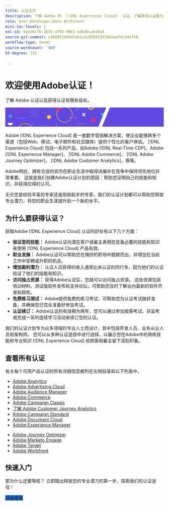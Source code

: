 ```yaml
---
title: 认证主页
description: 了解 Adobe 的  [!DNL Experience Cloud]  认证。了解获得认证能为您做什么。
role: User,Developer,Data Architect
mini-toc-levels: 1
exl-id: 6ee30cfb-2b7b-4795-9061-adbd6cae18a4
source-git-commit: c488851695d2eb1c2c8369126760aaa74c44ef58
workflow-type: tm+mt
source-wordcount: '460'
ht-degree: 13%

---
```


# 欢迎使用Adobe认证！

了解 Adobe 认证以及获得认证有哪些益处。

![横幅](/help/certifications/assets/home_banner_smallwide.png)

Adobe [!DNL Experience Cloud] 是一套数字营销解决方案，使企业能够跨多个渠道（包括Web、移动、电子邮件和社交媒体）提供个性化的客户体验。 [!DNL Experience Cloud] 包括一系列产品，如Adobe [!DNL Real-Time CDP]，Adobe [!DNL Experience Manager]， [!DNL Adobe Commerce]， [!DNL Adobe Journey Optimizer]， [!DNL Adobe Customer Analytics]，等等。

Adobe明白，拥有合适的资历在职业生涯中取得进展并在竞争中保持领先地位非常重要。 这就是我们创建Adobe认证计划的原因：帮助您证明自己的技能和知识，并获得应得的认可。

无论您是经验丰富的专家还是刚刚起步的专家，我们的认证计划都可以帮助您释放专业潜力，将您的职业生涯提升到一个新的水平。

## 为什么要获得认证？

获取Adobe [!DNL Experience Cloud] 认证的好处有以下几个方面：

* **验证您的技能：** Adobe认证向潜在客户或雇主表明您具备必要的技能和知识来使用 [!DNL Experience Cloud] 产品有效。
* **职业发展：** Adobe认证可以帮助您在拥挤的职场中脱颖而出，并增加在当前工作中受聘或升职的机会。
* **增加盈利潜力：** 认证人员获得的收入通常比未认证的同行多，因为他们的认证验证了他们的技能和知识。
* **访问独占资源：** 获得Adobe认证后，您就可以访问独占资源。 这些资源包括培训材料、测试版软件发布和支持论坛，可帮助您及时了解业内最新的软件开发和趋势。
* **免费练习测试：** Adobe提供免费的练习考试，可帮助您为认证考试做好准备，并确保您已完全准备好参加考试。
* **认证续订：** Adobe认证的有效期为两年，您可以通过参加按需考试、非监考或完成一系列连续学习活动来续订您的认证。

我们的认证计划专为众多领域的专业人士而设计，其中包括开发人员、业务从业人员和架构师。 您可以从多种认证途径中进行选择，以展示您在Adobe中的熟练技能和专业知识 [!DNL Experience Cloud] 给顾客和雇主留下深刻印象。

## 查看所有认证

有关每个可用产品认证的所有详细信息都列在左侧目录和以下列表中，

* [Adobe Analytics](/help/certifications/aa/aa-overview.md)
* [Adobe Advertising Cloud](/help/certifications/aac/aac-overview.md)
* [Adobe Audience Manager](/help/certifications/aam/aam-overview.md)
* [Adobe Commerce](/help/certifications/ac/ac-overview.md)
* [Adobe Campaign Classic](/help/certifications/acc/acc-overview.md)
* [了解 Adobe Customer Journey Analytics](/help/certifications/acja/acja-overview.md)
* [Adobe Campaign Standard](/help/certifications/acs/acs-overview.md)
* [Adobe Document Cloud](/help/certifications/adc/adc-overview.md)
* [Adobe Experience Manager](/help/certifications/aem/aem-overview.md)
<!-- * [Adobe Experience Platform](/help/certifications/aep/aep-overview.md) -->
* [Adobe Journey Optimizer](/help/certifications/ajo/ajo-overview.md)
* [Adobe Marketo Engage](/help/certifications/ame/ame-overview.md)
* [Adobe Target](/help/certifications/at/at-overview.md)
* [Adobe Workfront](/help/certifications/aw/aw-overview.md)


## 快速入门

那为什么还要等呢？ 立即踏出释放您的专业潜力的第一步，探索我们的认证途径！

<a href="https://experienceleague.adobe.com/docs/certification/certification/getting-started.html" target="_blank" class="spectrum-Button spectrum-Button--fill spectrum-Button--accent spectrum-Button--sizeM is-margin-bottom-big-big at-element-click-tracking" style="background-color:#1473E6"><span class="spectrum-Button-label has-no-wrap">开始使用</span></a>